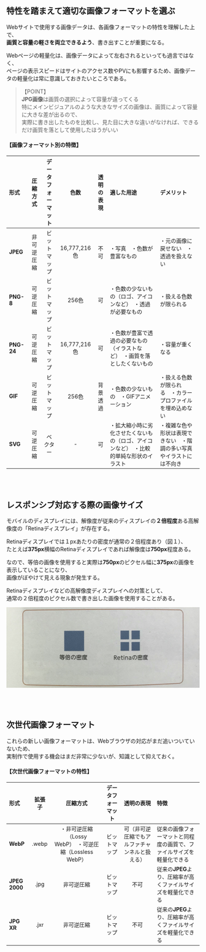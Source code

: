 ## 特性を踏まえて適切な画像フォーマットを選ぶ
Webサイトで使用する画像データは、各画像フォーマットの特性を理解した上で、  
**画質と容量の軽さを両立できるよう**、書き出すことが重要になる。  

Webページの軽量化は、画像データによって左右されるといっても過言ではなく、  
ページの表示スピードはサイトのアクセス数やPVにも影響するため、画像データの軽量化は常に意識しておきたいところである。  
>  【POINT】  
> **JPG画像**は画質の選択によって容量が違ってくる  
> 特にメインビジュアルのような大きなサイズの画像は、画質によって容量に大きな差が出るので、  
> 実際に書き出したものを比較し、見た目に大きな違いがなければ、できるだけ画質を落として使用したほうがいい  

#### 【画像フォーマット別の特徴】
|形式|圧縮方式|データフォーマット|色数|透明の表現|適した用途|デメリット|
|:-|:-:|:-:|:-:|:-:|:-|:-|
|**JPEG**|非可逆圧縮|ビットマップ|16,777,216色|不可|・写真　・色数が豊富なもの|・元の画像に戻せない　・透過を扱えない|
|**PNG-8**|可逆圧縮|ビットマップ|256色|可|・色数の少ないもの（ロゴ、アイコンなど）　・透過が必要なもの|・扱える色数が限られる|
|**PNG-24**|可逆圧縮|ビットマップ|16,777,216色|可|・色数が豊富で透過の必要なもの（イラストなど）　・画質を落としたくないもの|・容量が重くなる|
|**GIF**|可逆圧縮|ビットマップ|256色|背景透過|・色数の少ないもの　・GIFアニメーション|・扱える色数が限られる　・カラープロファイルを埋め込めない|
|**SVG**|可逆圧縮|ベクター|-|可|・拡大縮小時に劣化させたくないもの（ロゴ、アイコンなど）　・比較的単純な形状のイラスト|・複雑な色や形状は表現できない　・階調の多い写真やイラストには不向き|

<br><br>

## レスポンシブ対応する際の画像サイズ
モバイルのディスプレイには、解像度が従来のディスプレイの**２倍程度**ある高解像度の「Retinaディスプレイ」が存在する。  

Retinaディスプレイでは１pxあたりの密度が通常の２倍程度あり（図１）、  
たとえば**375px**横幅のRetinaディスプレイであれば解像度は**750px**程度ある。  

なので、等倍の画像を使用すると実際は**750px**のピクセル幅に**375px**の画像を表示していることになり、  
画像がぼやけて見える現象が発生する。  

Retinaディスプレイなどの高解像度ディスプレイへの対策として、  
通常の２倍程度のピクセル数で書き出した画像を使用することがある。  

![密度の違い](../images/76bcacb5-481d-4936-992e-2776ea84b14d-0.jpg)

<br><br>

## 次世代画像フォーマット
これらの新しい画像フォーマットは、Webブラウザの対応がまだ追いついていないため、  
実制作で使用する機会はまだ非常に少ないが、知識として抑えておく。  

#### 【次世代画像フォーマットの特性】
|形式|拡張子|圧縮方式|データフォーマット|透明の表現|特徴|
|:-|:-:|:-:|:-:|:-:|:-|
|**WebP**|.webp|・非可逆圧縮（Lossy WebP）　・可逆圧縮（Lossless WebP）|ビットマップ|可（非可逆圧縮でもアルファチャンネルと扱える）|従来の画像フォーマットと同程度の画質で、ファイルサイズを軽量化できる|
|**JPEG 2000**|.jpg|非可逆圧縮|ビットマップ|不可|従来の**JPEG**より、圧縮率が高くファイルサイズを軽量化できる|
|**JPG XR**|.jxr|非可逆圧縮|ビットマップ|不可|従来の**JPEG**より、圧縮率が高くファイルサイズを軽量化できる|


